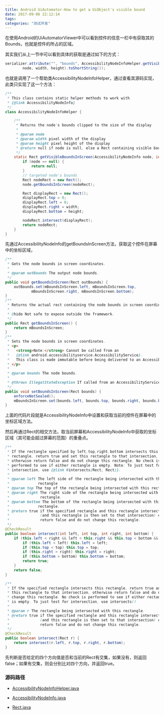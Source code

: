```yaml
---
title: Android UiAutomator-How to get a UiObject's visible bound
date: 2017-09-06 22:12:14
tags:
categories: "测试开发"
---
```


在使用Android的UiAutomatorViewer中可以看到控件的信息一栏中有获取其的Bounds，也就是控件的所占的区域。

其实我们从上一节中可以看到具体的获取是通过如下的方式：

```java
serializer.attribute("", "bounds", AccessibilityNodeInfoHelper.getVisibleBoundsInScreen(
        node, width, height).toShortString());
```

<!--more-->

也就是调用了一个帮助类AccessibilityNodeInfoHelper，通过查看其源码实现，此类只实现了这一个方法：

```java
/**
 * This class contains static helper methods to work with
 * {@link AccessibilityNodeInfo}
 */
class AccessibilityNodeInfoHelper {

    /**
     * Returns the node's bounds clipped to the size of the display
     *
     * @param node
     * @param width pixel width of the display
     * @param height pixel height of the display
     * @return null if node is null, else a Rect containing visible bounds
     */
    static Rect getVisibleBoundsInScreen(AccessibilityNodeInfo node, int width, int height) {
        if (node == null) {
            return null;
        }
        // targeted node's bounds
        Rect nodeRect = new Rect();
        node.getBoundsInScreen(nodeRect);

        Rect displayRect = new Rect();
        displayRect.top = 0;
        displayRect.left = 0;
        displayRect.right = width;
        displayRect.bottom = height;

        nodeRect.intersect(displayRect);
        return nodeRect;
    }
}
```

先通过AccessibilityNodeInfo的getBoundsInScreen方法，获取这个控件在屏幕中的坐标区域，

```java
/**
 * Gets the node bounds in screen coordinates.
 *
 * @param outBounds The output node bounds.
 */
public void getBoundsInScreen(Rect outBounds) {
    outBounds.set(mBoundsInScreen.left, mBoundsInScreen.top,
            mBoundsInScreen.right, mBoundsInScreen.bottom);
}
/**
 * Returns the actual rect containing the node bounds in screen coordinates.
 *
 * @hide Not safe to expose outside the framework.
 */
public Rect getBoundsInScreen() {
    return mBoundsInScreen;
}
/**
 * Sets the node bounds in screen coordinates.
 * <p>
 *   <strong>Note:</strong> Cannot be called from an
 *   {@link android.accessibilityservice.AccessibilityService}.
 *   This class is made immutable before being delivered to an AccessibilityService.
 * </p>
 *
 * @param bounds The node bounds.
 *
 * @throws IllegalStateException If called from an AccessibilityService.
 */
public void setBoundsInScreen(Rect bounds) {
    enforceNotSealed();
    mBoundsInScreen.set(bounds.left, bounds.top, bounds.right, bounds.bottom);
}
```

上面的代码片段就是AccessibilityNodeInfo中设置和获取当前的控件在屏幕中的坐标区域方法。

然后再通过Rect的相交方法，取当前屏幕和AccessibilityNodeInfo中获取的坐标区域（其可能会超过屏幕的范围）的重叠点。

```java
/**
 * If the rectangle specified by left,top,right,bottom intersects this
 * rectangle, return true and set this rectangle to that intersection,
 * otherwise return false and do not change this rectangle. No check is
 * performed to see if either rectangle is empty. Note: To just test for
 * intersection, use {@link #intersects(Rect, Rect)}.
 *
 * @param left The left side of the rectangle being intersected with this
 *             rectangle
 * @param top The top of the rectangle being intersected with this rectangle
 * @param right The right side of the rectangle being intersected with this
 *              rectangle.
 * @param bottom The bottom of the rectangle being intersected with this
 *             rectangle.
 * @return true if the specified rectangle and this rectangle intersect
 *              (and this rectangle is then set to that intersection) else
 *              return false and do not change this rectangle.
 */
@CheckResult
public boolean intersect(int left, int top, int right, int bottom) {
    if (this.left < right && left < this.right && this.top < bottom && top < this.bottom) {
        if (this.left < left) this.left = left;
        if (this.top < top) this.top = top;
        if (this.right > right) this.right = right;
        if (this.bottom > bottom) this.bottom = bottom;
        return true;
    }
    return false;
}

/**
 * If the specified rectangle intersects this rectangle, return true and set
 * this rectangle to that intersection, otherwise return false and do not
 * change this rectangle. No check is performed to see if either rectangle
 * is empty. To just test for intersection, use intersects()
 *
 * @param r The rectangle being intersected with this rectangle.
 * @return true if the specified rectangle and this rectangle intersect
 *              (and this rectangle is then set to that intersection) else
 *              return false and do not change this rectangle.
 */
@CheckResult
public boolean intersect(Rect r) {
    return intersect(r.left, r.top, r.right, r.bottom);
}
```

先判断是否给定的四个方向值是否和当前的Rect有交集，如果没有，则返回false；如果有交集，则会分别比对四个方向，并返回true。

### 源码路径

* [AccessibilityNodeInfoHelper.java](https://android.googlesource.com/platform/frameworks/uiautomator/+/master/src/com/android/uiautomator/core/AccessibilityNodeInfoHelper.java)

* [AccessibilityNodeInfo.java](https://android.googlesource.com/platform/frameworks/base/+/master/core/java/android/view/accessibility/AccessibilityNodeInfo.java)

* [Rect.java](https://android.googlesource.com/platform/frameworks/base/+/refs/heads/master/graphics/java/android/graphics/Rect.java)
